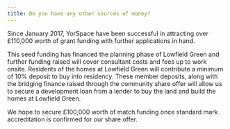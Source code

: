 ```yaml
---
title: Do you have any other sources of money?
---
```

Since January 2017, YorSpace have been successful in attracting over £110,000 worth of grant funding with further applications in hand.

This seed funding has financed the planning phase of Lowfield Green and further funding raised will cover consultant costs and fees up to work onsite. Residents of the homes at Lowfield Green will contribute a minimum of 10% deposit to buy into residency. These member deposits, along with the bridging finance raised through the community share offer will allow us to secure a development loan from a lender to buy the land and build the homes at Lowfield Green.

We hope to secure £100,000 worth of match funding once standard mark accreditation is confirmed for our share offer.
